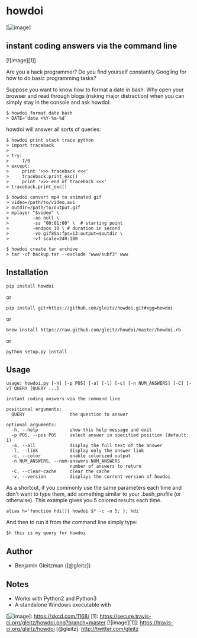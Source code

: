 howdoi
======

[![image]]

instant coding answers via the command line
-------------------------------------------

[![image][1]]

Are you a hack programmer? Do you find yourself constantly Googling for
how to do basic programming tasks?

Suppose you want to know how to format a date in bash. Why open your
browser and read through blogs (risking major distraction) when you can
simply stay in the console and ask howdoi:

    $ howdoi format date bash
    > DATE=`date +%Y-%m-%d`

howdoi will answer all sorts of queries:

    $ howdoi print stack trace python
    > import traceback
    >
    > try:
    >     1/0
    > except:
    >     print '>>> traceback <<<'
    >     traceback.print_exc()
    >     print '>>> end of traceback <<<'
    > traceback.print_exc()

    $ howdoi convert mp4 to animated gif
    > video=/path/to/video.avi
    > outdir=/path/to/output.gif
    > mplayer "$video" \
    >         -ao null \
    >         -ss "00:01:00" \  # starting point
    >         -endpos 10 \ # duration in second
    >         -vo gif89a:fps=13:output=$outdir \
    >         -vf scale=240:180

    $ howdoi create tar archive
    > tar -cf backup.tar --exclude "www/subf3" www

Installation
------------

    pip install howdoi

or

    pip install git+https://github.com/gleitz/howdoi.git#egg=howdoi

or

    brew install https://raw.github.com/gleitz/howdoi/master/howdoi.rb

or

    python setup.py install

Usage
-----

    usage: howdoi.py [-h] [-p POS] [-a] [-l] [-c] [-n NUM_ANSWERS] [-C] [-v] QUERY [QUERY ...]

    instant coding answers via the command line

    positional arguments:
      QUERY                 the question to answer

    optional arguments:
      -h, --help            show this help message and exit
      -p POS, --pos POS     select answer in specified position (default: 1)
      -a, --all             display the full text of the answer
      -l, --link            display only the answer link
      -c, --color           enable colorized output
      -n NUM_ANSWERS, --num-answers NUM_ANSWERS
                            number of answers to return
      -C, --clear-cache     clear the cache
      -v, --version         displays the current version of howdoi

As a shortcut, if you commonly use the same parameters each time and
don\'t want to type them, add something similar to your .bash\_profile
(or otherwise). This example gives you 5 colored results each time.

    alias h='function hdi(){ howdoi $* -c -n 5; }; hdi'

And then to run it from the command line simply type:

    $h this is my query for howdoi

Author
------

-   Benjamin Gleitzman ([\@gleitz])

Notes
-----

-   Works with Python2 and Python3
-   A standalone Windows executable with

  [image]: http://imgs.xkcd.com/comics/tar.png
  [![image]]: https://xkcd.com/1168/
  [1]: https://secure.travis-ci.org/gleitz/howdoi.png?branch=master
  [![image][1]]: https://travis-ci.org/gleitz/howdoi
  [\@gleitz]: http://twitter.com/gleitz